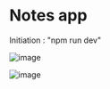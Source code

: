 # Notes app


Initiation :  "npm run dev" 


![image](https://github.com/sandeepnp05/Task2-Note-app-React/assets/119721171/b24d7607-0aa9-48f4-80cb-832b61747f99)



![image](https://github.com/sandeepnp05/Task2-Note-app-React/assets/119721171/858a5c8b-7213-43e7-9eff-d8b13e85f198)




